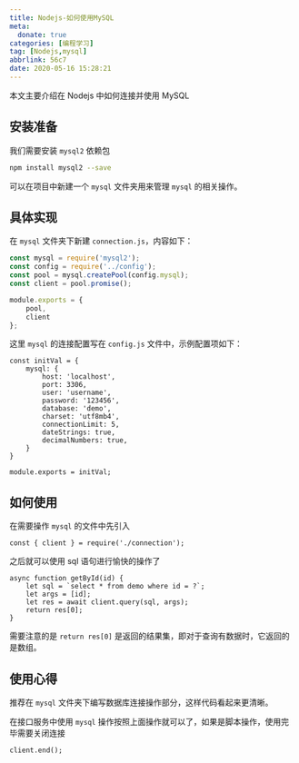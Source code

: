 ```yaml
---
title: Nodejs-如何使用MySQL
meta:
  donate: true
categories: [编程学习]
tag: [Nodejs,mysql]
abbrlink: 56c7
date: 2020-05-16 15:28:21
---
```


本文主要介绍在 Nodejs 中如何连接并使用 MySQL

<!-- more -->

## 安装准备
我们需要安装 `mysql2` 依赖包
```bash
npm install mysql2 --save
```

可以在项目中新建一个 `mysql` 文件夹用来管理 `mysql` 的相关操作。

## 具体实现
在 `mysql` 文件夹下新建 `connection.js`，内容如下：
```js
const mysql = require('mysql2');
const config = require('../config');
const pool = mysql.createPool(config.mysql);
const client = pool.promise();

module.exports = {
    pool,
    client
};
```

这里 `mysql` 的连接配置写在 `config.js` 文件中，示例配置项如下：
```
const initVal = {
    mysql: {
        host: 'localhost',
        port: 3306,
        user: 'username',
        password: '123456',
        database: 'demo',
        charset: 'utf8mb4',
        connectionLimit: 5,
        dateStrings: true,
        decimalNumbers: true,
    }
}

module.exports = initVal;
```

## 如何使用
在需要操作 `mysql` 的文件中先引入
```
const { client } = require('./connection');
```

之后就可以使用 sql 语句进行愉快的操作了
```
async function getById(id) {
    let sql = `select * from demo where id = ?`;
    let args = [id];
    let res = await client.query(sql, args);
    return res[0];
}
```

需要注意的是 `return res[0]` 是返回的结果集，即对于查询有数据时，它返回的是数组。

## 使用心得
推荐在 `mysql` 文件夹下编写数据库连接操作部分，这样代码看起来更清晰。

在接口服务中使用 `mysql` 操作按照上面操作就可以了，如果是脚本操作，使用完毕需要关闭连接
```
client.end();
```
